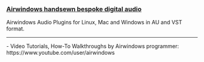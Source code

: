 ### [Airwindows handsewn bespoke digital audio](http://www.airwindows.com/)
Airwindows Audio Plugins for Linux, Mac and Windows in AU and VST format.
<hr>
- Video Tutorials, How-To Walkthroughs by Airwindows programmer: https://www.youtube.com/user/airwindows
